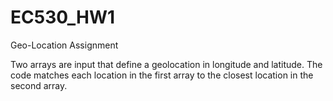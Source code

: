 # EC530_HW1
Geo-Location Assignment

Two arrays are input that define a geolocation in longitude and latitude. The code matches each location in the first array to the closest location in the second array. 
